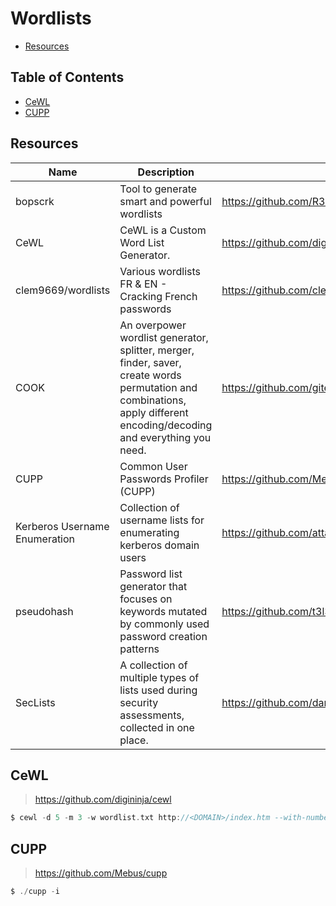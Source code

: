 # Wordlists

- [Resources](https://github.com/0xsyr0/Awesome-Cybersecurity-Handbooks/blob/main/handbooks/wordlists.md#Resources)

## Table of Contents

- [CeWL](https://github.com/0xsyr0/Awesome-Cybersecurity-Handbooks/blob/main/handbooks/wordlists.md#CeWL)
- [CUPP](https://github.com/0xsyr0/Awesome-Cybersecurity-Handbooks/blob/main/handbooks/wordlists.md#CUPP)

## Resources

| Name | Description | URL |
| --- | --- | --- |
| bopscrk | Tool to generate smart and powerful wordlists | https://github.com/R3nt0n/bopscrk |
| CeWL | CeWL is a Custom Word List Generator. | https://github.com/digininja/cewl |
| clem9669/wordlists | Various wordlists FR & EN - Cracking French passwords | https://github.com/clem9669/wordlists |
| COOK | An overpower wordlist generator, splitter, merger, finder, saver, create words permutation and combinations, apply different encoding/decoding and everything you need. | https://github.com/giteshnxtlvl/cook |
| CUPP | Common User Passwords Profiler (CUPP) | https://github.com/Mebus/cupp |
| Kerberos Username Enumeration | Collection of username lists for enumerating kerberos domain users | https://github.com/attackdebris/kerberos_enum_userlists |
| pseudohash | Password list generator that focuses on keywords mutated by commonly used password creation patterns | https://github.com/t3l3machus/psudohash |
| SecLists | A collection of multiple types of lists used during security assessments, collected in one place. | https://github.com/danielmiessler/SecLists |

## CeWL

> https://github.com/digininja/cewl

```c
$ cewl -d 5 -m 3 -w wordlist.txt http://<DOMAIN>/index.htm --with-numbers
```

## CUPP

> https://github.com/Mebus/cupp

```c
$ ./cupp -i
```
